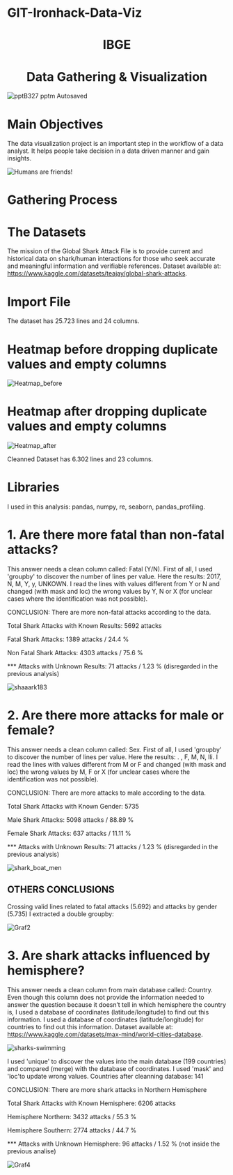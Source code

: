 # GIT-Ironhack-Data-Viz


<h1 align="center"> IBGE </h1>
<h1 align="center"> Data Gathering & Visualization </h1>

![pptB327 pptm  Autosaved](https://user-images.githubusercontent.com/99502330/164989376-bad9b7db-7280-400c-adbf-c4bcf1ea0f4c.png)




<h1 align="left"> Main Objectives </h1>

The data visualization project is an important step in the workflow of a data analyst. It helps people take decision in a data driven manner and gain insights.

![Humans are friends!](https://user-images.githubusercontent.com/99502330/161834340-92521684-877f-495d-8df9-ec22bfacb2fc.jpg)


<h1 align="left"> Gathering Process </h1>


<h1 align="left"> The Datasets </h1>

The mission of the Global Shark Attack File is to provide current and historical data on shark/human interactions for those who seek accurate and meaningful information and verifiable references.
Dataset available at: https://www.kaggle.com/datasets/teajay/global-shark-attacks.


<h1 align="left"> Import File </h1>

The dataset has 25.723 lines and 24 columns.

<h1 align="left"> Heatmap before dropping duplicate values and empty columns </h1>

![Heatmap_before](https://user-images.githubusercontent.com/99502330/161841837-245a2a81-1254-468b-85cd-5caeb78c776a.png)

<h1 align="left"> Heatmap after dropping duplicate values and empty columns </h1>

![Heatmap_after](https://user-images.githubusercontent.com/99502330/161843475-aaa14977-13fe-4672-b22b-6c18c98d915e.png)


Cleanned Dataset has 6.302 lines and 23 columns.

<h1 align="left"> Libraries </h1>

I used in this analysis: pandas, numpy, re, seaborn, pandas_profiling.

<h1 align="left"> 1. Are there more fatal than non-fatal attacks? </h1>

This answer needs a clean column called: Fatal (Y/N).
First of all, I used 'groupby' to discover the number of lines per value. Here the results: 2017, N, M, Y, y, UNKOWN.
I read the lines with values different from Y or N and changed (with mask and loc) the wrong values by Y, N or X (for unclear cases where the identification was not possible).

CONCLUSION: There are more non-fatal attacks according to the data.

Total Shark Attacks with Known Results: 5692 attacks

Fatal Shark Attacks: 1389 attacks / 24.4 %

Non Fatal Shark Attacks: 4303 attacks / 75.6 %

*** Attacks with Unknown Results: 71 attacks / 1.23 % (disregarded in the previous analysis)

![shaaark183](https://user-images.githubusercontent.com/99502330/161834643-751fe82d-f9d7-4b89-8836-52da63639d59.jpg)




<h1 align="left"> 2. Are there more attacks for male or female? </h1>

This answer needs a clean column called: Sex.
First of all, I used 'groupby' to discover the number of lines per value. Here the results: . , F, M, N, lli.
I read the lines with values different from M or F and changed (with mask and loc) the wrong values by M, F or X (for unclear cases where the identification was not possible).

CONCLUSION: There are more attacks to male according to the data.


Total Shark Attacks with Known Gender: 5735

Male Shark Attacks: 5098 attacks / 88.89 %

Female Shark Attacks: 637 attacks / 11.11 %

*** Attacks with Unknown Results: 71 attacks / 1.23 % (disregarded in the previous analysis)




![shark_boat_men](https://user-images.githubusercontent.com/99502330/161890970-fcc257d9-9f09-42db-b784-7946a1875867.gif)











<h2 align="left"> OTHERS CONCLUSIONS </h2>
Crossing valid lines related to fatal attacks (5.692) and attacks by gender (5.735) I extracted a double groupby:


![Graf2](https://user-images.githubusercontent.com/99502330/161976678-71fc281b-da1f-4baf-a9a8-c34394f00f42.png)


<h1 align="left"> 3. Are shark attacks influenced by hemisphere? </h1>

This answer needs a clean column from main database called: Country.
Even though this column does not provide the information needed to answer the question because it doesn’t tell in which hemisphere the country is, I used a database of coordinates (latitude/longitude) to find out this information. I used a database of coordinates (latitude/longitude) for countries to find out this information. Dataset available at: https://www.kaggle.com/datasets/max-mind/world-cities-database.

![sharks-swimming](https://user-images.githubusercontent.com/99502330/161890934-c355c48d-616a-4ac3-aa84-67fa93ead0bc.gif)

I used 'unique' to discover the values into the main database (199 countries) and compared (merge) with the database of coordinates. I used 'mask' and 'loc'to update wrong values.
Countries after cleanning database: 141 

CONCLUSION: There are more shark attacks in Northern Hemisphere

Total Shark Attacks with Known Hemisphere: 6206 attacks

Hemisphere Northern: 3432 attacks / 55.3 %

Hemisphere Southern: 2774 attacks / 44.7 %

*** Attacks with Unknown Hemisphere: 96 attacks / 1.52 % (not inside the previous analise)



![Graf4](https://user-images.githubusercontent.com/99502330/161987256-44dd2891-dba5-4f7c-b23c-7ff58841f4a2.png)






